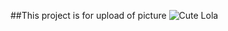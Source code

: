 ##This project is for upload of picture
![Cute Lola](https://github.com/WasmachstduRudiger/Forbonus/tree/main/Forbonus/download.jpg)
